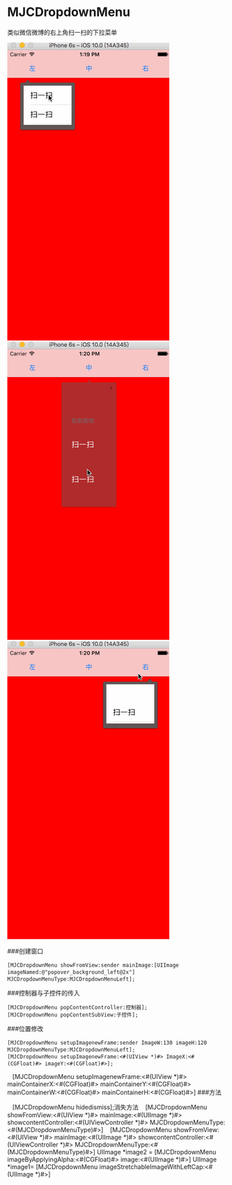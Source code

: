 # MJCDropdownMenu
类似微信微博的右上角扫一扫的下拉菜单

![image](https://github.com/MJCIOS/MJCDropdownMenu/raw/master/MJCDropdownMenuDemo/MJCDropdownMenuDemo/left.gif)
![image](https://github.com/MJCIOS/MJCDropdownMenu/raw/master/MJCDropdownMenuDemo/MJCDropdownMenuDemo/zhong.gif)
![image](https://github.com/MJCIOS/MJCDropdownMenu/raw/master/MJCDropdownMenuDemo/MJCDropdownMenuDemo/right.gif)




###创建窗口

    [MJCDropdownMenu showFromView:sender mainImage:[UIImage imageNamed:@"popover_background_left@2x"] MJCDropdownMenuType:MJCDropdownMenuLeft];
###控制器与子控件的传入

    [MJCDropdownMenu popContentController:控制器];
    [MJCDropdownMenu popContentSubView:子控件];
###位置修改

    [MJCDropdownMenu setupImagenewFrame:sender ImageW:130 imageH:120 MJCDropdownMenuType:MJCDropdownMenuLeft];
    [MJCDropdownMenu setupImagenewFrame:<#(UIView *)#> ImageX:<#(CGFloat)#> imageY:<#(CGFloat)#>];
    [MJCDropdownMenu setupImagenewFrame:<#(UIView *)#> mainContainerX:<#(CGFloat)#> mainContainerY:<#(CGFloat)#> mainContainerW:<#(CGFloat)#> mainContainerH:<#(CGFloat)#>]
###方法
    
    [MJCDropdownMenu hidedismiss];消失方法
    [MJCDropdownMenu showFromView:<#(UIView *)#> mainImage:<#(UIImage *)#> showcontentController:<#(UIViewController *)#> MJCDropdownMenuType:<#(MJCDropdownMenuType)#>]
    [MJCDropdownMenu showFromView:<#(UIView *)#> mainImage:<#(UIImage *)#> showcontentController:<#(UIViewController *)#> MJCDropdownMenuType:<#(MJCDropdownMenuType)#>]
    UIImage *image2 = [MJCDropdownMenu imageByApplyingAlpha:<#(CGFloat)#> image:<#(UIImage *)#>]
    UIImage *image1= [MJCDropdownMenu imageStretchableImageWithLeftCap:<#(UIImage *)#>]
